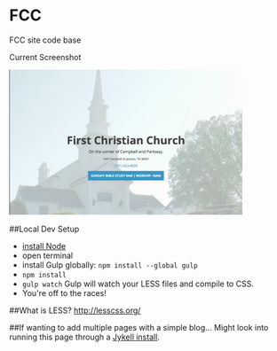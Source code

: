 # FCC
FCC site code base

Current Screenshot

![](img/fcc-screenshot.gif)

##Local Dev Setup
- [install Node](https://nodejs.org/en/download/)
- open terminal
- install Gulp globally: `npm install --global gulp`
- `npm install`
- `gulp watch` Gulp will watch your LESS files and compile to CSS.
- You're off to the races!

##What is LESS?
http://lesscss.org/

##If wanting to add multiple pages with a simple blog...
Might look into running this page through a [Jykell install](https://help.github.com/articles/using-jekyll-as-a-static-site-generator-with-github-pages/).